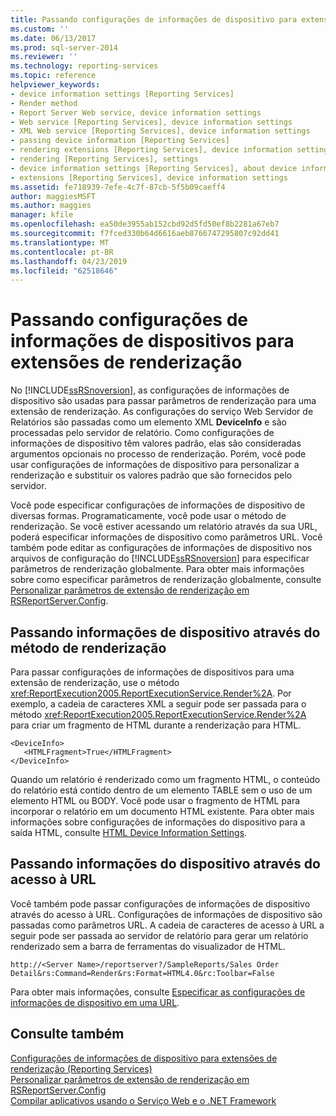 ```yaml
---
title: Passando configurações de informações de dispositivo para extensões de renderização | Microsoft Docs
ms.custom: ''
ms.date: 06/13/2017
ms.prod: sql-server-2014
ms.reviewer: ''
ms.technology: reporting-services
ms.topic: reference
helpviewer_keywords:
- device information settings [Reporting Services]
- Render method
- Report Server Web service, device information settings
- Web service [Reporting Services], device information settings
- XML Web service [Reporting Services], device information settings
- passing device information [Reporting Services]
- rendering extensions [Reporting Services], device information settings
- rendering [Reporting Services], settings
- device information settings [Reporting Services], about device information settings
- extensions [Reporting Services], device information settings
ms.assetid: fe718939-7efe-4c7f-87cb-5f5b09caeff4
author: maggiesMSFT
ms.author: maggies
manager: kfile
ms.openlocfilehash: ea50de3955ab152cbd92d5fd50ef8b2281a67eb7
ms.sourcegitcommit: f7fced330b64d6616aeb8766747295807c92dd41
ms.translationtype: MT
ms.contentlocale: pt-BR
ms.lasthandoff: 04/23/2019
ms.locfileid: "62518646"
---
```

# <a name="passing-device-information-settings-to-rendering-extensions"></a>Passando configurações de informações de dispositivos para extensões de renderização
  No [!INCLUDE[ssRSnoversion](../../../includes/ssrsnoversion-md.md)], as configurações de informações de dispositivo são usadas para passar parâmetros de renderização para uma extensão de renderização. As configurações do serviço Web Servidor de Relatórios são passadas como um elemento XML **DeviceInfo** e são processadas pelo servidor de relatório. Como configurações de informações de dispositivo têm valores padrão, elas são consideradas argumentos opcionais no processo de renderização. Porém, você pode usar configurações de informações de dispositivo para personalizar a renderização e substituir os valores padrão que são fornecidos pelo servidor.  
  
 Você pode especificar configurações de informações de dispositivo de diversas formas. Programaticamente, você pode usar o método de renderização. Se você estiver acessando um relatório através da sua URL, poderá especificar informações de dispositivo como parâmetros URL. Você também pode editar as configurações de informações de dispositivo nos arquivos de configuração do [!INCLUDE[ssRSnoversion](../../../includes/ssrsnoversion-md.md)] para especificar parâmetros de renderização globalmente. Para obter mais informações sobre como especificar parâmetros de renderização globalmente, consulte [Personalizar parâmetros de extensão de renderização em RSReportServer.Config](../../customize-rendering-extension-parameters-in-rsreportserver-config.md).  
  
## <a name="passing-device-information-using-the-render-method"></a>Passando informações de dispositivo através do método de renderização  
 Para passar configurações de informações de dispositivos para uma extensão de renderização, use o método <xref:ReportExecution2005.ReportExecutionService.Render%2A>. Por exemplo, a cadeia de caracteres XML a seguir pode ser passada para o método <xref:ReportExecution2005.ReportExecutionService.Render%2A> para criar um fragmento de HTML durante a renderização para HTML.  
  
```  
<DeviceInfo>  
   <HTMLFragment>True</HTMLFragment>  
</DeviceInfo>  
```  
  
 Quando um relatório é renderizado como um fragmento HTML, o conteúdo do relatório está contido dentro de um elemento TABLE sem o uso de um elemento HTML ou BODY. Você pode usar o fragmento de HTML para incorporar o relatório em um documento HTML existente. Para obter mais informações sobre configurações de informações do dispositivo para a saída HTML, consulte [HTML Device Information Settings](../../html-device-information-settings.md).  
  
## <a name="passing-device-information-using-url-access"></a>Passando informações do dispositivo através do acesso à URL  
 Você também pode passar configurações de informações de dispositivo através do acesso à URL. Configurações de informações de dispositivo são passadas como parâmetros URL. A cadeia de caracteres de acesso à URL a seguir pode ser passada ao servidor de relatório para gerar um relatório renderizado sem a barra de ferramentas do visualizador de HTML.  
  
```  
http://<Server Name>/reportserver?/SampleReports/Sales Order Detail&rs:Command=Render&rs:Format=HTML4.0&rc:Toolbar=False  
```  
  
 Para obter mais informações, consulte [Especificar as configurações de informações de dispositivo em uma URL](../../specify-device-information-settings-in-a-url.md).  
  
## <a name="see-also"></a>Consulte também  
 [Configurações de informações de dispositivo para extensões de renderização &#40;Reporting Services&#41;](../../device-information-settings-for-rendering-extensions-reporting-services.md)   
 [Personalizar parâmetros de extensão de renderização em RSReportServer.Config](../../customize-rendering-extension-parameters-in-rsreportserver-config.md)   
 [Compilar aplicativos usando o Serviço Web e o .NET Framework](building-applications-using-the-web-service-and-the-net-framework.md)  
  
  
